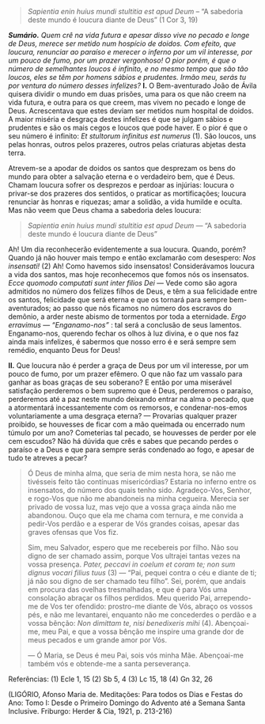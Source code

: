 > *Sapientia enin huius mundi stultitia est apud Deum* – “A sabedoria deste mundo é loucura diante de Deus” (1 Cor 3, 19)

***Sumário.** Quem crê na vida futura e apesar disso vive no pecado e longe de Deus, merece ser metido num hospício de doidos. Com efeito, que loucura, renunciar ao paraíso e merecer o inferno por um vil interesse, por um pouco de fumo, por um prazer vergonhoso! O pior porém, é que o número de semelhantes loucos é infinito, e no mesmo tempo que são tão loucos, eles se têm por homens sábios e prudentes. Irmão meu, serás tu por ventura do número desses infelizes?* **I.** O Bem-aventurado João de Ávila quisera dividir o mundo em duas prisões, uma para os que não creem na vida futura, e outra para os que creem, mas vivem no pecado e longe de Deus. Acrescentava que estes deviam ser metidos num hospital de doidos. A maior miséria e desgraça destes infelizes é que se julgam sábios e prudentes e são os mais cegos e loucos que pode haver. E o pior é que o seu número é infinito: *Et stultorum infinitus est numerus* (1). São loucos, uns pelas honras, outros pelos prazeres, outros pelas criaturas abjetas desta terra.

Atrevem-se a apodar de doidos os santos que desprezam os bens do mundo para obter a salvação eterna e o verdadeiro bem, que é Deus. Chamam loucura sofrer os desprezos e perdoar as injúrias: loucura o privar-se dos prazeres dos sentidos, o praticar as mortificações; loucura renunciar às honras e riquezas; amar a solidão, a vida humilde e oculta. Mas não veem que Deus chama a sabedoria deles loucura:

> *Sapientia enin huius mundi stultitia est apud Deum* — “A sabedoria deste mundo é loucura diante de Deus”

Ah! Um dia reconhecerão evidentemente a sua loucura. Quando, porém? Quando já não houver mais tempo e então exclamarão com desespero: *Nos insensati!* (2) Ah! Como havemos sido insensatos! Considerávamos loucura a vida dos santos, mas hoje reconhecemos que fomos nós os insensatos. *Ecce quomodo computati sunt inter filios Dei* — Vede como são agora admitidos no número dos felizes filhos de Deus, e têm a sua felicidade entre os santos, felicidade que será eterna e que os tornará para sempre bem-aventurados; ao passo que nós ficamos no número dos escravos do demônio, a arder neste abismo de tormentos por toda a eternidade. *Ergo erravimus — “Enganamo-nos”* : tal será a conclusão de seus lamentos. Enganamo-nos, querendo fechar os olhos à luz divina, e o que nos faz ainda mais infelizes, é sabermos que nosso erro é e será sempre sem remédio, enquanto Deus for Deus!

**II.** Que loucura não é perder a graça de Deus por um vil interesse, por um pouco de fumo, por um prazer efêmero. O que não faz um vassalo para ganhar as boas graças de seu soberano? E então por uma miserável satisfação perderemos o bem supremo que é Deus, perderemos o paraíso, perderemos até a paz neste mundo deixando entrar na alma o pecado, que a atormentará incessantemente com os remorsos, e condenar-nos-emos voluntariamente a uma desgraça eterna? — Provarias qualquer prazer proibido, se houvesses de ficar com a mão queimada ou encerrado num túmulo por um ano? Cometerias tal pecado, se houvesses de perder por ele cem escudos? Não há dúvida que crês e sabes que pecando perdes o paraíso e a Deus e que para sempre serás condenado ao fogo, e apesar de tudo te atreves a pecar?

> Ó Deus de minha alma, que seria de mim nesta hora, se não me tivésseis feito tão contínuas misericórdias? Estaria no inferno entre os insensatos, do número dos quais tenho sido. Agradeço-Vos, Senhor, e rogo-Vos que não me abandoneis na minha cegueira. Merecia ser privado de vossa luz, mas vejo que a vossa graça ainda não me abandonou. Ouço que ela me chama com ternura, e me convida a pedir-Vos perdão e a esperar de Vós grandes coisas, apesar das graves ofensas que Vos fiz.
>
> Sim, meu Salvador, espero que me recebereis por filho. Não sou digno de ser chamado assim, porque Vos ultrajei tantas vezes na vossa presença. *Pater, peccavi in coelum et coram te; non sum dignus vocari filius tuus* (3) — “Pai, pequei contra o céu e diante de ti; já não sou digno de ser chamado teu filho”. Sei, porém, que andais em procura das ovelhas tresmalhadas, e que é para Vós uma consolação abraçar os filhos perdidos. Meu querido Pai, arrependo-me de Vos ter ofendido: prostro-me diante de Vós, abraço os vossos pés, e não me levantarei, enquanto não me concederdes o perdão e a vossa bênção: *Non dimittam te, nisi benedixeris mihi* (4). Abençoai-me, meu Pai, e que a vossa bênção me inspire uma grande dor de meus pecados e um grande amor por Vós.
>
> — Ó Maria, se Deus é meu Pai, sois vós minha Mãe. Abençoai-me também vós e obtende-me a santa perseverança.

Referências: (1) Ecle 1, 15 (2) Sb 5, 4 (3) Lc 15, 18 (4) Gn 32, 26

(LIGÓRIO, Afonso Maria de. Meditações: Para todos os Dias e Festas do Ano: Tomo I: Desde o Primeiro Domingo do Advento até a Semana Santa Inclusive. Friburgo: Herder & Cia, 1921, p. 213-216)
